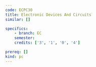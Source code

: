 ```yaml
---
code: ECPC30
title: Electronic Devices And Circuits
similar: []

specifics:
	- branch: EC
	semester: 
	credits: ['3', '1', '0', '4']

prereq: []
kind: pc
---
```



